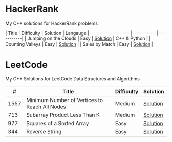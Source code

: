 # HackerRank

My C++ solutions for HackerRank problems

| Title              | Difficulty | Solution   | Langauge
|--------------------|------------|------------|
|  Jumping on the Clouds    | Easy       | [Solution](HackerRank/JumpingOnTheClouds)  |  C++ & Python  |
|  Counting Valleys    | Easy       | [Solution](HackerRank/CountingValleys)  |
|  Sales by Match    | Easy       | [Solution](HackerRank/SalesByMatch)  |



# LeetCode

My C++ Solutions for LeetCode Data Structures and Algorithms

| #   | Title              | Difficulty | Solution   |
|-----|--------------------|------------|------------|
| 1557   |  Minimum Number of Vertices to Reach All Nodes    | Medium       | [Solution](LeetCode/1557)  |
| 713   |  Subarray Product Less Than K    | Medium       | [Solution](LeetCode/713)  |
| 977   |  Squares of a Sorted Array    | Easy       | [Solution](LeetCode/977)  |
| 344   |  Reverse String    | Easy       | [Solution](LeetCode/344)  |


